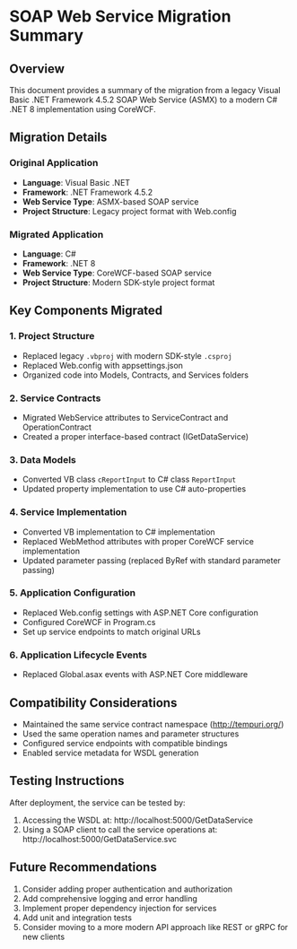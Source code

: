 # SOAP Web Service Migration Summary

## Overview
This document provides a summary of the migration from a legacy Visual Basic .NET Framework 4.5.2 SOAP Web Service (ASMX) to a modern C# .NET 8 implementation using CoreWCF.

## Migration Details

### Original Application
- **Language**: Visual Basic .NET
- **Framework**: .NET Framework 4.5.2
- **Web Service Type**: ASMX-based SOAP service
- **Project Structure**: Legacy project format with Web.config

### Migrated Application
- **Language**: C#
- **Framework**: .NET 8
- **Web Service Type**: CoreWCF-based SOAP service
- **Project Structure**: Modern SDK-style project format

## Key Components Migrated

### 1. Project Structure
- Replaced legacy `.vbproj` with modern SDK-style `.csproj`
- Replaced Web.config with appsettings.json
- Organized code into Models, Contracts, and Services folders

### 2. Service Contracts
- Migrated WebService attributes to ServiceContract and OperationContract
- Created a proper interface-based contract (IGetDataService)

### 3. Data Models
- Converted VB class `cReportInput` to C# class `ReportInput`
- Updated property implementation to use C# auto-properties

### 4. Service Implementation
- Converted VB implementation to C# implementation
- Replaced WebMethod attributes with proper CoreWCF service implementation
- Updated parameter passing (replaced ByRef with standard parameter passing)

### 5. Application Configuration
- Replaced Web.config settings with ASP.NET Core configuration
- Configured CoreWCF in Program.cs
- Set up service endpoints to match original URLs

### 6. Application Lifecycle Events
- Replaced Global.asax events with ASP.NET Core middleware

## Compatibility Considerations
- Maintained the same service contract namespace (http://tempuri.org/)
- Used the same operation names and parameter structures
- Configured service endpoints with compatible bindings
- Enabled service metadata for WSDL generation

## Testing Instructions
After deployment, the service can be tested by:
1. Accessing the WSDL at: http://localhost:5000/GetDataService
2. Using a SOAP client to call the service operations at: http://localhost:5000/GetDataService.svc

## Future Recommendations
1. Consider adding proper authentication and authorization
2. Add comprehensive logging and error handling
3. Implement proper dependency injection for services
4. Add unit and integration tests
5. Consider moving to a more modern API approach like REST or gRPC for new clients